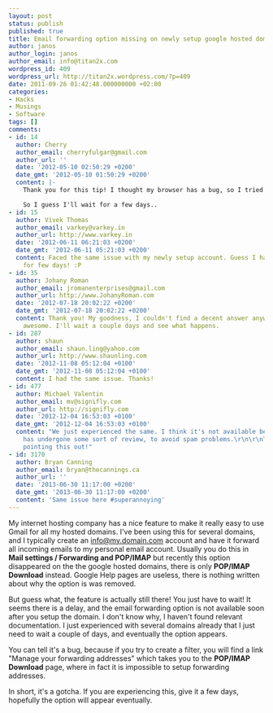 ```yaml
---
layout: post
status: publish
published: true
title: Email forwarding option missing on newly setup google hosted domains
author: janos
author_login: janos
author_email: info@titan2x.com
wordpress_id: 409
wordpress_url: http://titan2x.wordpress.com/?p=409
date: 2011-09-26 01:42:48.000000000 +02:00
categories:
- Hacks
- Musings
- Software
tags: []
comments:
- id: 14
  author: Cherry
  author_email: cherryfulgar@gmail.com
  author_url: ''
  date: '2012-05-10 02:50:29 +0200'
  date_gmt: '2012-05-10 01:50:29 +0200'
  content: |-
    Thank you for this tip! I thought my browser has a bug, so I tried another browser with the same results.

    So I guess I'll wait for a few days..
- id: 15
  author: Vivek Thomas
  author_email: varkey@varkey.in
  author_url: http://www.varkey.in
  date: '2012-06-11 06:21:03 +0200'
  date_gmt: '2012-06-11 05:21:03 +0200'
  content: Faced the same issue with my newly setup account. Guess I have to wait
    for few days! :P
- id: 35
  author: Johany Roman
  author_email: jromanenterprises@gmail.com
  author_url: http://www.JohanyRoman.com
  date: '2012-07-18 20:02:22 +0200'
  date_gmt: '2012-07-18 20:02:22 +0200'
  content: Thank you! My goodness, I couldn't find a decent answer anywhere. You're
    awesome. I'll wait a couple days and see what happens.
- id: 287
  author: shaun
  author_email: shaun.ling@yahoo.com
  author_url: http://www.shaunling.com
  date: '2012-11-08 05:12:04 +0100'
  date_gmt: '2012-11-08 05:12:04 +0100'
  content: I had the same issue. Thanks!
- id: 477
  author: Michael Valentin
  author_email: mv@signifly.com
  author_url: http://signifly.com
  date: '2012-12-04 16:53:03 +0100'
  date_gmt: '2012-12-04 16:53:03 +0100'
  content: "We just experienced the same. I think it's not available before the account
    has undergone some sort of review, to avoid spam problems.\r\n\r\nThank you for
    pointing this out!"
- id: 3170
  author: Bryan Canning
  author_email: bryan@thecannings.ca
  author_url: ''
  date: '2013-06-30 11:17:00 +0200'
  date_gmt: '2013-06-30 11:17:00 +0200'
  content: 'Same issue here #superannoying'
---
```

My internet hosting company has a nice feature to make it really easy to use Gmail for all my hosted domains. I've been using this for several domains, and I typically create an info@my.domain.com account and have it forward all incoming emails to my personal email account. Usually you do this in <strong>Mail settings / Forwarding and POP/IMAP</strong> but recently this option disappeared on the the google hosted domains, there is only <strong>POP/IMAP Download</strong> instead. Google Help pages are useless, there is nothing written about why the option is was removed.

But guess what, the feature is actually still there! You just have to wait! It seems there is a delay, and the email forwarding option is not available soon after you setup the domain. I don't know why, I haven't found relevant documentation. I just experienced with several domains already that I just need to wait a couple of days, and eventually the option appears.

You can tell it's a bug, because if you try to create a filter, you will find a link "Manage your forwarding addresses" which takes you to the <strong>POP/IMAP Download</strong> page, where in fact it is impossible to setup forwarding addresses.

In short, it's a gotcha. If you are experiencing this, give it a few days, hopefully the option will appear eventually.
